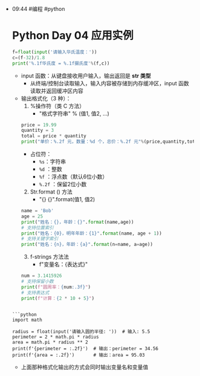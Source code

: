 
- 09:44 
	#编程  #python 
	# Python Day 04 应用实例
	
	```python
	f=float(input('请输入华氏温度：'))  
	c=(f-32)/1.8   
	print('%.1f华氏度 = %.1f摄氏度'%(f,c))
	```
	- input 函数：从键盘接收用户输入，输出返回是 **str 类型**
		- 从终端/控制台读取输入，输入内容被存储到内存缓冲区，input 函数读取并返回缓冲区内容
	- 输出格式化（3 种）：
		1. %操作符（类 C 方法）
			- "格式字符串" % (值1, 值2, ...)
		```python
		price = 19.99
		quantity = 3
		total = price * quantity
		print("单价：%.2f 元，数量：%d 个，总价：%.2f 元"%(price,quantity,total))
		```
		- 占位符：   
			-  `%s`：字符串
			- `%d` ：整数
			- `%f` ：浮点数（默认6位小数）
			- `%.2f` ：保留2位小数
		2. Str.format () 方法
			 -  "{} {}".format(值1, 值2)
		```python
		name = 'Bob'
		age = 25
		print("姓名：{}，年龄：{}".format(name,age))
		# 支持位置索引
	 	print("姓名：{0}，明年年龄：{1}".format(name, age + 1)) 
	 	# 支持关键字索引
	 	print("姓名：{n}，年龄：{a}".format(n=name, a=age))
		```
		3. f-strings 方法法
			-  f"变量名：{表达式}"
		```python
		num = 3.1415926
		# 支持保留小数
		print(f"圆周率：{num:.3f}")
		# 支持表达式
		print(f"计算：{2 * 10 + 5}")
	``` 
	
	```python
	import math
	
	radius = float(input('请输入圆的半径: '))  # 输入: 5.5
	perimeter = 2 * math.pi * radius
	area = math.pi * radius ** 2
	print(f'{perimeter = :.2f}')  # 输出：perimeter = 34.56
	print(f'{area = :.2f}')       # 输出：area = 95.03
	```
	- 上面那种格式化输出的方式会同时输出变量名和变量值